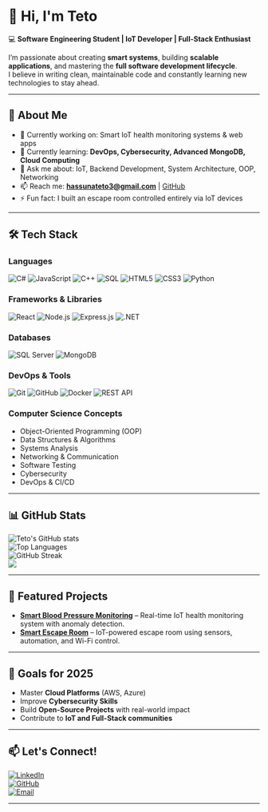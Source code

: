 # 👋 Hi, I'm Teto
💻 **Software Engineering Student | IoT Developer | Full-Stack Enthusiast**

I’m passionate about creating **smart systems**, building **scalable applications**, and mastering the **full software development lifecycle**.  
I believe in writing clean, maintainable code and constantly learning new technologies to stay ahead.

---

## 🚀 About Me
- 🔭 Currently working on: Smart IoT health monitoring systems & web apps
- 🌱 Currently learning: **DevOps, Cybersecurity, Advanced MongoDB, Cloud Computing**
- 💬 Ask me about: IoT, Backend Development, System Architecture, OOP, Networking
- 📫 Reach me: **hassunateto3@gmail.com** | [GitHub](https://github.com/hasonateto12)
- ⚡ Fun fact: I built an escape room controlled entirely via IoT devices

---

## 🛠️ Tech Stack

### **Languages**
![C#](https://img.shields.io/badge/C%23-239120?style=for-the-badge&logo=c-sharp&logoColor=white)
![JavaScript](https://img.shields.io/badge/JavaScript-F7E018?style=for-the-badge&logo=javascript&logoColor=black)
![C++](https://img.shields.io/badge/C++-00599C?style=for-the-badge&logo=cplusplus&logoColor=white)
![SQL](https://img.shields.io/badge/SQL-025E8C?style=for-the-badge&logo=database&logoColor=white)
![HTML5](https://img.shields.io/badge/HTML5-E34F26?style=for-the-badge&logo=html5&logoColor=white)
![CSS3](https://img.shields.io/badge/CSS3-264DE4?style=for-the-badge&logo=css3&logoColor=white)
![Python](https://img.shields.io/badge/Python-3776AB?style=for-the-badge&logo=python&logoColor=white)

### **Frameworks & Libraries**
![React](https://img.shields.io/badge/React-20232A?style=for-the-badge&logo=react&logoColor=61DAFB)
![Node.js](https://img.shields.io/badge/Node.js-339933?style=for-the-badge&logo=nodedotjs&logoColor=white)
![Express.js](https://img.shields.io/badge/Express.js-000000?style=for-the-badge&logo=express&logoColor=white)
![.NET](https://img.shields.io/badge/.NET-512BD4?style=for-the-badge&logo=dotnet&logoColor=white)

### **Databases**
![SQL Server](https://img.shields.io/badge/SQL%20Server-CC2927?style=for-the-badge&logo=microsoftsqlserver&logoColor=white)
![MongoDB](https://img.shields.io/badge/MongoDB-4EA94B?style=for-the-badge&logo=mongodb&logoColor=white)

### **DevOps & Tools**
![Git](https://img.shields.io/badge/Git-F05033?style=for-the-badge&logo=git&logoColor=white)
![GitHub](https://img.shields.io/badge/GitHub-181717?style=for-the-badge&logo=github&logoColor=white)
![Docker](https://img.shields.io/badge/Docker-0DB7ED?style=for-the-badge&logo=docker&logoColor=white)
![REST API](https://img.shields.io/badge/REST%20API-009688?style=for-the-badge&logo=api&logoColor=white)

### **Computer Science Concepts**
- Object-Oriented Programming (OOP)
- Data Structures & Algorithms
- Systems Analysis
- Networking & Communication
- Software Testing
- Cybersecurity
- DevOps & CI/CD

---

## 📊 GitHub Stats

![Teto's GitHub stats](https://github-readme-stats.vercel.app/api?username=hasonateto12&show_icons=true&theme=tokyonight)  
![Top Languages](https://github-readme-stats.vercel.app/api/top-langs/?username=hasonateto12&layout=compact&theme=tokyonight)  
![GitHub Streak](https://github-readme-streak-stats.herokuapp.com/?user=hasonateto12&theme=tokyonight)  
![](https://komarev.com/ghpvc/?username=hasonateto12&color=brightgreen)

---

## 📂 Featured Projects
- **[Smart Blood Pressure Monitoring](https://github.com/hasonateto12)** – Real-time IoT health monitoring system with anomaly detection.
- **[Smart Escape Room](https://github.com/hasonateto12)** – IoT-powered escape room using sensors, automation, and Wi-Fi control.

---

## 🎯 Goals for 2025
- Master **Cloud Platforms** (AWS, Azure)
- Improve **Cybersecurity Skills**
- Build **Open-Source Projects** with real-world impact
- Contribute to **IoT and Full-Stack communities**

---

## 📫 Let's Connect!
[![LinkedIn](https://img.shields.io/badge/LinkedIn-0A66C2?style=for-the-badge&logo=linkedin&logoColor=white)](https://www.linkedin.com/in/teto-hassuna-6bbb1a283/)  
[![GitHub](https://img.shields.io/badge/GitHub-181717?style=for-the-badge&logo=github&logoColor=white)](https://github.com/hasonateto12)  
[![Email](https://img.shields.io/badge/Email-D14836?style=for-the-badge&logo=gmail&logoColor=white)](mailto:hassunateto3@gmail.com)

---
